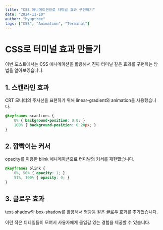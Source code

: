 ```yaml
---
title: "CSS 애니메이션으로 터미널 효과 구현하기"
date: "2024-11-10"
author: "hyuptree"
tags: ["CSS", "Animation", "Terminal"]
---
```


# CSS로 터미널 효과 만들기

이번 포스트에서는 CSS 애니메이션을 활용해서 진짜 터미널 같은 효과를 구현하는 방법을 알아보겠습니다.

## 1. 스캔라인 효과

CRT 모니터의 주사선을 표현하기 위해 linear-gradient와 animation을 사용했습니다.

```css
@keyframes scanlines {
    0% { background-position: 0 0; }
    100% { background-position: 0 20px; }
}
```

## 2. 깜빡이는 커서

opacity를 이용한 blink 애니메이션으로 터미널의 커서를 재현했습니다.

```css
@keyframes blink {
    0%, 50% { opacity: 1; }
    51%, 100% { opacity: 0; }
}
```

## 3. 글로우 효과

text-shadow와 box-shadow를 활용해서 형광등 같은 글로우 효과를 추가했습니다.

이런 작은 디테일들이 모여서 사용자에게 몰입감 있는 경험을 제공할 수 있습니다. 